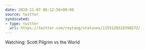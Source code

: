 ```yaml
---
date: 2010-11-07 06:12:56+00:00
source: twitter
syndicated:
- type: twitter
  url: https://twitter.com/roytang/statuses/1155120318390272/
---
```


Watching: Scott Pilgrim vs the World
